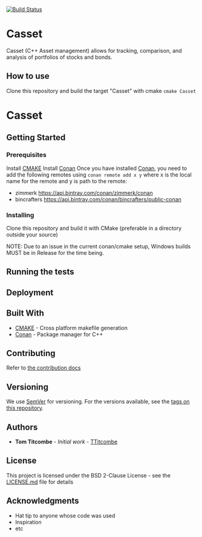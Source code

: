 [![Build Status](https://travis-ci.com/TTitcombe/Casset.svg?branch=master)](https://travis-ci.com/TTitcombe/Casset)
# Casset

Casset (C++ Asset management) allows for tracking, comparison, and analysis of portfolios of stocks and bonds.

## How to use

Clone this repository and build the target "Casset" with cmake 
```cmake Casset```

# Casset

## Getting Started

### Prerequisites
Install [CMAKE](https://cmake.org/)
Install [Conan](https://conan.io/)
Once you have installed [Conan](https://conan.io/), you need to add the following remotes using ```conan remote add x y``` where x is the local name for the remote and y is path to the remote:
* zimmerk https://api.bintray.com/conan/zimmerk/conan
* bincrafters https://api.bintray.com/conan/bincrafters/public-conan

### Installing
Clone this repository and build it with CMake (preferable in a directory outside your source)

NOTE: Due to an issue in the current conan/cmake setup, Windows builds MUST be in Release for the time being.

## Running the tests

## Deployment


## Built With

* [CMAKE](https://cmake.org/) - Cross platform makefile generation
* [Conan](https://conan.io/) - Package manager for C++

## Contributing

Refer to [the contribution docs](CONTRIBUTING.md)


## Versioning

We use [SemVer](http://semver.org/) for versioning. For the versions available, see the [tags on this repository](https://github.com/ess-dmsc/project/tags).

## Authors

* **Tom Titcombe** - *Initial work* - [TTitcombe](https://github.com/TTitcombe)

## License

This project is licensed under the BSD 2-Clause License - see the [LICENSE.md](LICENSE.md) file for details

## Acknowledgments

* Hat tip to anyone whose code was used
* Inspiration
* etc
